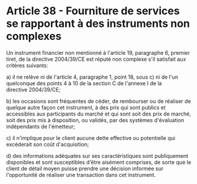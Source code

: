 # Article 38 - Fourniture de services se rapportant à des instruments non complexes


Un instrument financier non mentionné à l'article 19, paragraphe 6, premier tiret, de la directive 2004/39/CE est réputé non complexe s'il satisfait aux critères suivants:

a) il ne relève ni de l'article 4, paragraphe 1, point 18, sous c) ni de l'un quelconque des points 4 à 10 de la section C de l'annexe I de la directive 2004/39/CE;

b) les occasions sont fréquentes de céder, de rembourser ou de réaliser de quelque autre façon cet instrument, à des prix qui sont publics et accessibles aux participants du marché et qui sont soit des prix de marché, soit des prix mis à disposition, ou validés, par des systèmes d'évaluation indépendants de l'émetteur;

c) il n'implique pour le client aucune dette effective ou potentielle qui excéderait son coût d'acquisition;

d) des informations adéquates sur ses caractéristiques sont publiquement disponibles et sont susceptibles d'être aisément comprises, de sorte que le client de détail moyen puisse prendre une décision informée sur l'opportunité de réaliser une transaction dans cet instrument.
